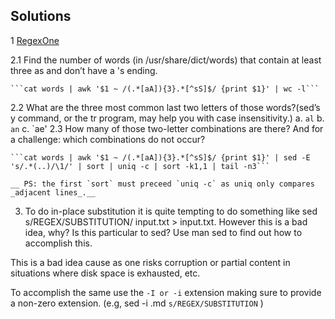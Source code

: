 ## Solutions 

1 [RegexOne](https://regexone.com/)

2.1 Find the number of words (in /usr/share/dict/words) that contain at least three as and don’t have a 's ending. 

	```cat words | awk '$1 ~ /(.*[aA]){3}.*[^sS]$/ {print $1}' | wc -l```

2.2  What are the three most common last two letters of those words?(sed’s y command, or the tr program, may help you with case insensitivity.) 
	a. `al`
	b. `an`
	c. `ae'
2.3 How many of those two-letter combinations are there? And for a challenge: which combinations do not occur?

	```cat words | awk '$1 ~ /(.*[aA]){3}.*[^sS]$/ {print $1}' | sed -E 's/.*(..)/\1/' | sort | uniq -c | sort -k1,1 | tail -n3```

	__ PS: the first `sort` must preceed `uniq -c` as uniq only compares _adjacent lines_.__

3. To do in-place substitution it is quite tempting to do something like sed s/REGEX/SUBSTITUTION/ input.txt > input.txt. However this is a bad idea, why? Is this particular to sed? Use man sed to find out how to accomplish this.

This is a bad idea cause as one risks corruption or partial content in situations where disk space is exhausted, etc. 

To accomplish the same use the `-I or -i` extension making sure to provide a non-zero extension. (e.g, sed -i .md `s/REGEX/SUBSTITUTION` ) 


